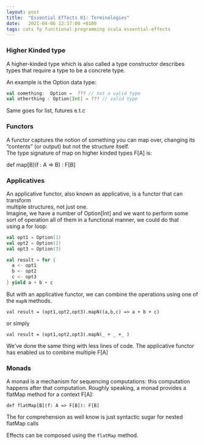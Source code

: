 ```yaml
---
layout: post
title:  "Essential Effects 01: Terminologies"
date:   2021-04-06 12:37:00 +0100
tags: cats fp functional-programming scala essential-effects
---
```

### Higher Kinded type

A higher-kinded type which is also called a type constructor describes types that require a type to be a concrete type.

An example is the Option data type:

```scala
val something:  Option =  ??? // not a valid type
val otherthing : Option[Int] = ??? // valid type 
```

Same goes for list, futures e.t.c

### Functors

A functor captures the notion of something you can map over, changing its  
“contents” (or output) but not the structure itself.  
The type signature of map on higher kinded types F[A] is:

def map[B](f : A => B) : F[B]

### Applicatives

An applicative functor, also known as applicative, is a functor that can transform  
multiple structures, not just one.  
Imagine, we have a number of Option[Int] and we want to perform some sort of operation all of them in a functional manner, we could do that  
using a for loop:

```scala
val opt1 = Option(1)
val opt2 = Option(2)
val opt3 = Option(3)

val result = for {
  a <- opt1 
  b <- opt2 
  c <- opt3 
} yield a + b + c
```

But with an applicative functor, we can combine the operations using one of the `mapN` methods.

`val result = (opt1,opt2,opt3).mapN((a,b,c) => a + b + c)`

or simply

`val result = (opt1,opt2,opt3).mapN(_ + _ +_ )`

We've done the same thing with less lines of code. The applicative functor has enabled us to combine multiple F[A]

### Monads

A monad is a mechanism for sequencing computations: this computation happens after that computation. Roughly speaking, a monad provides a flatMap method for a context F[A]:

`def flatMap[B](f: A => F[B]): F[B]`

The for comprehension as well know is just syntactic sugar for nested flatMap calls

Effects can be composed using the `flatMap` method.
